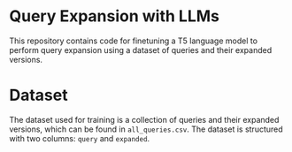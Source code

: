 # Query Expansion with LLMs
This repository contains code for finetuning a T5 language model to perform query expansion using a dataset of queries and their expanded versions.

# Dataset
The dataset used for training is a collection of queries and their expanded versions, which can be found in `all_queries.csv`. The dataset is structured with two columns: `query` and `expanded`.

